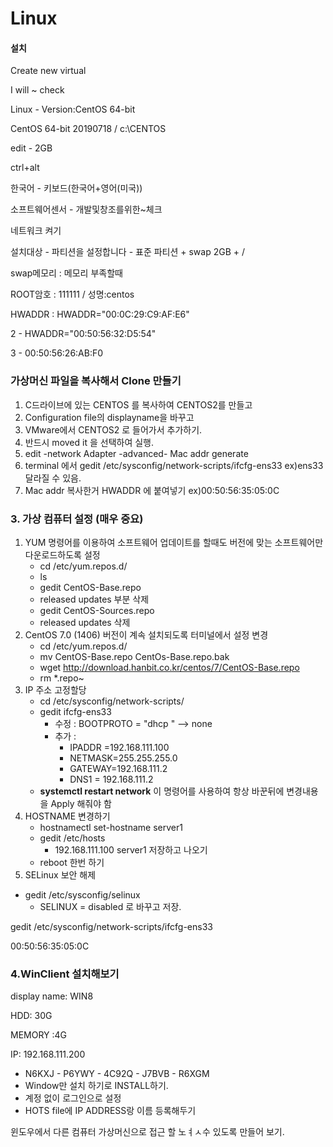 # Linux

#### 설치

Create new virtual

I will ~ check

Linux - Version:CentOS 64-bit

CentOS 64-bit 20190718 / c:\CENTOS

edit - 2GB



ctrl+alt

한국어 - 키보드(한국어+영어(미국))

소프트웨어센서 - 개발및창조를위한~체크

네트워크 켜기

설치대상 - 파티션을 설정합니다 - 표준 파티션 + swap 2GB + /

swap메모리 : 메모리 부족할때

ROOT암호 : 111111 / 성명:centos



HWADDR : HWADDR="00:0C:29:C9:AF:E6"

2 - HWADDR="00:50:56:32:D5:54"

3 - 00:50:56:26:AB:F0





### 가상머신 파일을 복사해서 Clone 만들기

1. C드라이브에 있는 CENTOS 를 복사하여 CENTOS2를 만들고
2. Configuration file의 displayname을 바꾸고
3. VMware에서 CENTOS2 로 들어가서 추가하기.
4. 반드시 moved it 을 선택하여 실행.
5. edit -network Adapter -advanced- Mac addr generate
6. terminal 에서 gedit /etc/sysconfig/network-scripts/ifcfg-ens33 ex)ens33 달라질 수 있음.
7. Mac addr 복사한거 HWADDR 에 붙여넣기 ex)00:50:56:35:05:0C

### 3. 가상 컴퓨터 설정 (매우 중요)

1. YUM 명령어를 이용하여 소프트웨어 업데이트를 할때도 버전에 맞는 소프트웨어만 다운로드하도록 설정
   - cd /etc/yum.repos.d/
   - ls
   - gedit CentOS-Base.repo
   - released updates 부분 삭제
   - gedit CentOS-Sources.repo
   - released updates 삭제
2. CentOS 7.0 (1406) 버전이 계속 설치되도록 터미널에서 설정 변경
   - cd /etc/yum.repos.d/
   - mv CentOS-Base.repo CentOs-Base.repo.bak
   - wget <http://download.hanbit.co.kr/centos/7/CentOS-Base.repo>
   - rm *.repo~
3. IP 주소 고정할당
   - cd /etc/sysconfig/network-scripts/
   - gedit ifcfg-ens33
     - 수정 : BOOTPROTO = "dhcp " --> none
     - 추가 :
       - IPADDR =192.168.111.100
       - NETMASK=255.255.255.0
       - GATEWAY=192.168.111.2
       - DNS1 = 192.168.111.2
   - **systemctl restart network** 이 명령어를 사용하여 항상 바꾼뒤에 변경내용을 Apply 해줘야 함
4. HOSTNAME 변경하기
   - hostnamectl set-hostname server1
   - gedit /etc/hosts
     - 192.168.111.100 server1 저장하고 나오기
   - reboot 한번 하기
5. SELinux 보안 해제

- gedit /etc/sysconfig/selinux
  - SELINUX = disabled 로 바꾸고 저장.

gedit /etc/sysconfig/network-scripts/ifcfg-ens33

00:50:56:35:05:0C

### 4.WinClient 설치해보기

display name: WIN8

HDD: 30G

MEMORY :4G

IP: 192.168.111.200

- N6KXJ - P6YWY - 4C92Q - J7BVB - R6XGM
- Window만 설치 하기로 INSTALL하기.
- 계정 없이 로그인으로 설정
- HOTS file에 IP ADDRESS랑 이름 등록해두기

윈도우에서 다른 컴퓨터 가상머신으로 접근 할 노ㅕㅅ수 있도록 만들어 보기.